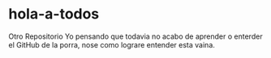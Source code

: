 # hola-a-todos
Otro Repositorio
Yo pensando que todavia no acabo de aprender o enterder el GitHub de la porra, nose como lograre entender esta vaina.
